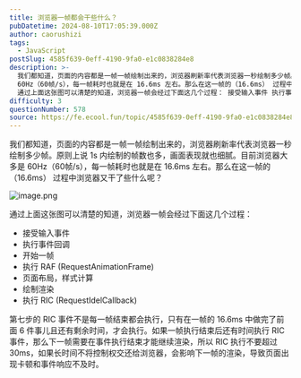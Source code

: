 ```yaml
---
title: 浏览器一帧都会干些什么？
pubDatetime: 2024-08-10T17:05:39.000Z
author: caorushizi
tags:
  - JavaScript
postSlug: 4585f639-0eff-4190-9fa0-e1c0838284e8
description: >-
  我们都知道，页面的内容都是一帧一帧绘制出来的，浏览器刷新率代表浏览器一秒绘制多少帧。原则上说 1s 内绘制的帧数也多，画面表现就也细腻。目前浏览器大多是
  60Hz（60帧/s），每一帧耗时也就是在 16.6ms 左右。那么在这一帧的（16.6ms） 过程中浏览器又干了些什么呢？
  通过上面这张图可以清楚的知道，浏览器一帧会经过下面这几个过程： 接受输入事件 执行事件回调 开始一帧 执行 RAF (R
difficulty: 3
questionNumber: 578
source: https://fe.ecool.fun/topic/4585f639-0eff-4190-9fa0-e1c0838284e8
---
```


我们都知道，页面的内容都是一帧一帧绘制出来的，浏览器刷新率代表浏览器一秒绘制多少帧。原则上说 1s 内绘制的帧数也多，画面表现就也细腻。目前浏览器大多是 60Hz（60帧/s），每一帧耗时也就是在 16.6ms 左右。那么在这一帧的（16.6ms） 过程中浏览器又干了些什么呢？

![image.png](https://static.ecool.fun//article/8d7519c9-4540-4ec9-bce7-6afa21813061.png)

通过上面这张图可以清楚的知道，浏览器一帧会经过下面这几个过程：

- 接受输入事件
- 执行事件回调
- 开始一帧
- 执行 RAF (RequestAnimationFrame)
- 页面布局，样式计算
- 绘制渲染
- 执行 RIC (RequestIdelCallback)

第七步的 RIC 事件不是每一帧结束都会执行，只有在一帧的 16.6ms 中做完了前面 6 件事儿且还有剩余时间，才会执行。如果一帧执行结束后还有时间执行 RIC 事件，那么下一帧需要在事件执行结束才能继续渲染，所以 RIC 执行不要超过 30ms，如果长时间不将控制权交还给浏览器，会影响下一帧的渲染，导致页面出现卡顿和事件响应不及时。
